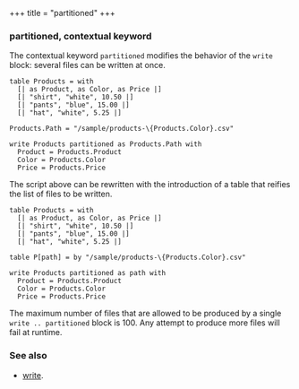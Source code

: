 +++
title = "partitioned"
+++

### partitioned, contextual keyword

The contextual keyword `partitioned` modifies the behavior of the `write` block: several files can be written at once.

```envision
table Products = with
  [| as Product, as Color, as Price |]
  [| "shirt", "white", 10.50 |]
  [| "pants", "blue", 15.00 |]
  [| "hat", "white", 5.25 |]
 
Products.Path = "/sample/products-\{Products.Color}.csv"

write Products partitioned as Products.Path with
  Product = Products.Product
  Color = Products.Color
  Price = Products.Price
```

The script above can be rewritten with the introduction of a table that reifies the list of files to be written.

```envision
table Products = with
  [| as Product, as Color, as Price |]
  [| "shirt", "white", 10.50 |]
  [| "pants", "blue", 15.00 |]
  [| "hat", "white", 5.25 |]

table P[path] = by "/sample/products-\{Products.Color}.csv"

write Products partitioned as path with
  Product = Products.Product
  Color = Products.Color
  Price = Products.Price
```

The maximum number of files that are allowed to be produced by a single `write .. partitioned` block is 100. Any attempt to produce more files will fail at runtime.

### See also

* [write](../../vwx/write/).
